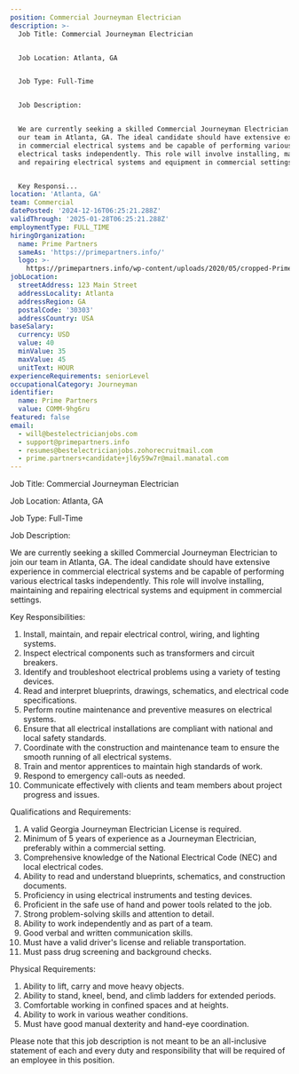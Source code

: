 ```yaml
---
position: Commercial Journeyman Electrician
description: >-
  Job Title: Commercial Journeyman Electrician


  Job Location: Atlanta, GA


  Job Type: Full-Time


  Job Description:


  We are currently seeking a skilled Commercial Journeyman Electrician to join
  our team in Atlanta, GA. The ideal candidate should have extensive experience
  in commercial electrical systems and be capable of performing various
  electrical tasks independently. This role will involve installing, maintaining
  and repairing electrical systems and equipment in commercial settings.


  Key Responsi...
location: 'Atlanta, GA'
team: Commercial
datePosted: '2024-12-16T06:25:21.288Z'
validThrough: '2025-01-28T06:25:21.288Z'
employmentType: FULL_TIME
hiringOrganization:
  name: Prime Partners
  sameAs: 'https://primepartners.info/'
  logo: >-
    https://primepartners.info/wp-content/uploads/2020/05/cropped-Prime-Partners-Logo-NO-BG-1-1.png
jobLocation:
  streetAddress: 123 Main Street
  addressLocality: Atlanta
  addressRegion: GA
  postalCode: '30303'
  addressCountry: USA
baseSalary:
  currency: USD
  value: 40
  minValue: 35
  maxValue: 45
  unitText: HOUR
experienceRequirements: seniorLevel
occupationalCategory: Journeyman
identifier:
  name: Prime Partners
  value: COMM-9hg6ru
featured: false
email:
  - will@bestelectricianjobs.com
  - support@primepartners.info
  - resumes@bestelectricianjobs.zohorecruitmail.com
  - prime.partners+candidate+jl6y59w7r@mail.manatal.com
---
```




Job Title: Commercial Journeyman Electrician

Job Location: Atlanta, GA

Job Type: Full-Time

Job Description:

We are currently seeking a skilled Commercial Journeyman Electrician to join our team in Atlanta, GA. The ideal candidate should have extensive experience in commercial electrical systems and be capable of performing various electrical tasks independently. This role will involve installing, maintaining and repairing electrical systems and equipment in commercial settings.

Key Responsibilities:

1. Install, maintain, and repair electrical control, wiring, and lighting systems.
2. Inspect electrical components such as transformers and circuit breakers.
3. Identify and troubleshoot electrical problems using a variety of testing devices.
4. Read and interpret blueprints, drawings, schematics, and electrical code specifications.
5. Perform routine maintenance and preventive measures on electrical systems.
6. Ensure that all electrical installations are compliant with national and local safety standards.
7. Coordinate with the construction and maintenance team to ensure the smooth running of all electrical systems.
8. Train and mentor apprentices to maintain high standards of work.
9. Respond to emergency call-outs as needed.
10. Communicate effectively with clients and team members about project progress and issues.

Qualifications and Requirements:

1. A valid Georgia Journeyman Electrician License is required.
2. Minimum of 5 years of experience as a Journeyman Electrician, preferably within a commercial setting.
3. Comprehensive knowledge of the National Electrical Code (NEC) and local electrical codes.
4. Ability to read and understand blueprints, schematics, and construction documents.
5. Proficiency in using electrical instruments and testing devices.
6. Proficient in the safe use of hand and power tools related to the job.
7. Strong problem-solving skills and attention to detail.
8. Ability to work independently and as part of a team.
9. Good verbal and written communication skills.
10. Must have a valid driver's license and reliable transportation.
11. Must pass drug screening and background checks.

Physical Requirements:

1. Ability to lift, carry and move heavy objects.
2. Ability to stand, kneel, bend, and climb ladders for extended periods.
3. Comfortable working in confined spaces and at heights.
4. Ability to work in various weather conditions.
5. Must have good manual dexterity and hand-eye coordination.

Please note that this job description is not meant to be an all-inclusive statement of each and every duty and responsibility that will be required of an employee in this position.
